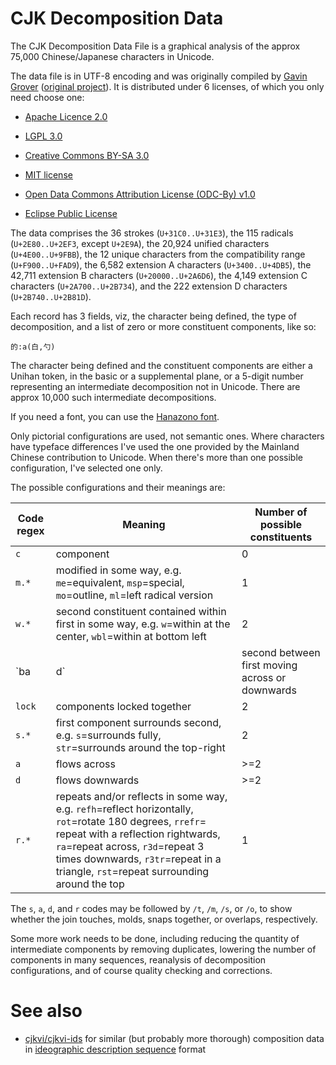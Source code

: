 # CJK Decomposition Data

The CJK Decomposition Data File is a graphical analysis of the approx
75,000 Chinese/Japanese characters in Unicode.

The data file is in UTF-8 encoding and was originally compiled by
[Gavin Grover](https://www.codeplex.com/site/users/view/gavingrover)
([original project](https://cjkdecomp.codeplex.com/)). It is
distributed under 6 licenses, of which you only need choose one:

- [Apache Licence
  2.0](http://www.apache.org/licenses/LICENSE-2.0.html)

- [LGPL 3.0](http://www.gnu.org/licenses/lgpl.html)

- [Creative Commons BY-SA
  3.0](http://creativecommons.org/licenses/by-sa/3.0/legalcode)

- [MIT license](http://opensource.org/licenses/MIT)

- [Open Data Commons Attribution License (ODC-By)
  v1.0](http://opendatacommons.org/licenses/by/1.0/)

- [Eclipse Public License](http://www.eclipse.org/legal/epl-v10.html)

The data comprises the 36 strokes (`U+31C0..U+31E3`), the 115 radicals
(`U+2E80..U+2EF3`, except `U+2E9A`), the 20,924 unified characters
(`U+4E00..U+9FBB`), the 12 unique characters from the compatibility
range (`U+F900..U+FAD9`), the 6,582 extension A characters
(`U+3400..U+4DB5`), the 42,711 extension B characters
(`U+20000..U+2A6D6`), the 4,149 extension C characters
(`U+2A700..U+2B734`), and the 222 extension D characters
(`U+2B740..U+2B81D`).

Each record has 3 fields, viz, the character being defined, the type
of decomposition, and a list of zero or more constituent components,
like so:

```
的:a(白,勺)
```

The character being defined and the constituent components are either
a Unihan token, in the basic or a supplemental plane, or a 5-digit
number representing an intermediate decomposition not in
Unicode. There are approx 10,000 such intermediate decompositions.

If you need a font, you can use the [Hanazono
font](http://fonts.jp/hanazono/).

Only pictorial configurations are used, not semantic ones. Where
characters have typeface differences I've used the one provided by the
Mainland Chinese contribution to Unicode. When there's more than one
possible configuration, I've selected one only.

The possible configurations and their meanings are:

| Code regex  | Meaning         | Number of possible constituents |
|-------------|-----------------|-----|
| `c`         | component       |   0 |
| `m.*`       | modified in some way, e.g. `me`=equivalent, `msp`=special, `mo`=outline, `ml`=left radical version |   1 |
| `w.*`       | second constituent contained within first in some way, e.g. `w`=within at the center, `wbl`=within at bottom left |   2 |
| `ba|d` | second between first moving across or downwards |   2 |
| `lock`      | components locked together |   2 |
| `s.*`       | first component surrounds second, e.g. `s`=surrounds fully, `str`=surrounds around the top-right |   2 |
| `a`         | flows across    | >=2 |
| `d`         | flows downwards | >=2 |
| `r.*`       | repeats and/or reflects in some way, e.g. `refh`=reflect horizontally, `rot`=rotate 180 degrees, `rrefr`= repeat with a reflection rightwards, `ra`=repeat across, `r3d`=repeat 3 times downwards, `r3tr`=repeat in a triangle, `rst`=repeat surrounding around the top |   1 |

The `s`, `a`, `d`, and `r` codes may be followed by `/t`, `/m`, `/s`,
or `/o`, to show whether the join touches, molds, snaps together, or
overlaps, respectively.

Some more work needs to be done, including reducing the quantity of
intermediate components by removing duplicates, lowering the number of
components in many sequences, reanalysis of decomposition
configurations, and of course quality checking and corrections.

# See also

- [cjkvi/cjkvi-ids](https://github.com/cjkvi/cjkvi-ids) for similar (but
  probably more thorough) composition data in [ideographic description
  sequence](https://en.wikipedia.org/wiki/Chinese_character_description_languages#Ideographic_Description_Sequences)
  format
